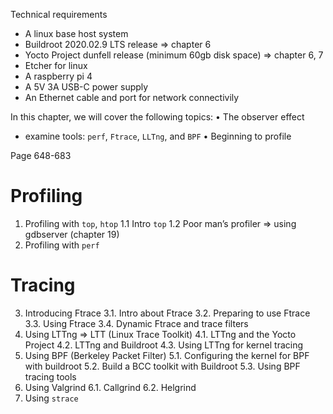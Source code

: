 Technical requirements

- A linux base host system
- Buildroot 2020.02.9 LTS release => chapter 6
- Yocto Project dunfell release (minimum 60gb disk space) => chapter 6, 7
- Etcher for linux
- A raspberry pi 4
- A 5V 3A USB-C power supply
- An Ethernet cable and port for network connectivily

In this chapter, we will cover the following topics:
• The observer effect

- examine tools: `perf`, `Ftrace`, `LLTng`, and `BPF`
  • Beginning to profile

Page 648-683

# Profiling

1. Profiling with `top`, `htop`
   1.1 Intro `top`
   1.2 Poor man’s profiler => using gdbserver (chapter 19)
2. Profiling with `perf`

# Tracing

3. Introducing Ftrace
   3.1. Intro about Ftrace
   3.2. Preparing to use Ftrace
   3.3. Using Ftrace
   3.4. Dynamic Ftrace and trace filters
4. Using LTTng => LTT (Linux Trace Toolkit)
   4.1. LTTng and the Yocto Project
   4.2. LTTng and Buildroot
   4.3. Using LTTng for kernel tracing
5. Using BPF (Berkeley Packet Filter)
   5.1. Configuring the kernel for BPF with buildroot
   5.2. Build a BCC toolkit with Buildroot
   5.3. Using BPF tracing tools
6. Using Valgrind
   6.1. Callgrind
   6.2. Helgrind
7. Using `strace`
